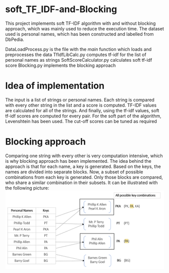 # soft_TF_IDF-and-Blocking
This project implements soft TF-IDF algorithm with and without blocking approach, which was mainly used to reduce the execution time. The dataset used is personal names, which has been constructed and labelled from DbPedia.

DataLoadProcess.py is the file with the _main_ function which loads and preprocesses the data
TfIdfLibCalc.py computes tf-idf for the list of personal names as strings
SoftScoreCalculator.py calculates soft tf-idf score
Blocking.py implements the blocking approach

# Idea of implementation
The input is a list of strings or personal names. Each string is compared with every other string in the list and a score is computed. TF-IDF values are calculated for all of the strings. And finally, using the tf-idf values, soft tf-idf scores are computed for every pair. For the soft part of the algorithm, Levenshtein has been used. The cut-off scores can be tuned as required

# Blocking approach
Comparing one string with every other is very computation intensive, which is why blocking approach has been implemented. The idea behind the approach is that for each name, a key is generated. Based on the keys, the names are divided into separate blocks. Now, a subset of possible combinations from each key is generated. Only those blocks are compared, who share a similar combination in their subsets. It can be illustrated with the following picture:
![Image_Blocking](https://github.com/biswaup/soft_TF_IDF-and-Blocking/blob/master/Blocking.PNG)

